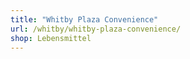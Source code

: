 ```yaml
---
title: "Whitby Plaza Convenience"
url: /whitby/whitby-plaza-convenience/
shop: Lebensmittel
---
```

